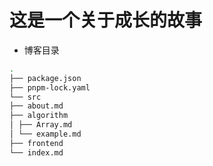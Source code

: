# 这是一个关于成长的故事

- 博客目录

```sh
.
├── package.json
├── pnpm-lock.yaml
└── src
├── about.md
├── algorithm
│ ├── Array.md
│ └── example.md
├── frontend
└── index.md
```

